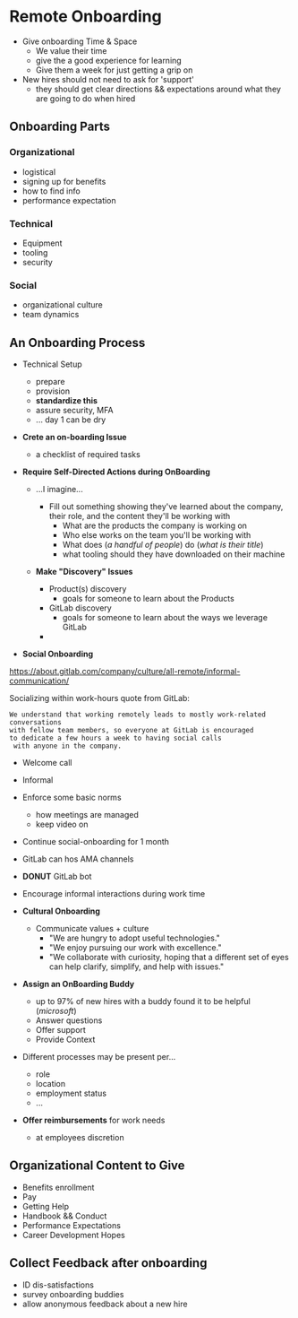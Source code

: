 # Remote Onboarding

- Give onboarding Time & Space
  - We value their time
  - give the a good experience for learning
  - Give them a week for just getting a grip on
- New hires should not need to ask for 'support'
  - they should get clear directions && expectations around what they are going to do when hired

## Onboarding Parts

### Organizational

- logistical
- signing up for benefits
- how to find info
- performance expectation

### Technical

- Equipment
- tooling
- security

### Social

- organizational culture
- team dynamics

## An Onboarding Process

- Technical Setup
  - prepare
  - provision
  - **standardize this**
  - assure security, MFA
  - ... day 1 can be dry
- **Crete an on-boarding Issue**
  - a checklist of required tasks
- **Require Self-Directed Actions during OnBoarding**

  - ...I imagine...

    - Fill out something showing they've learned about the company, their role, and the content they'll be working with
      - What are the products the company is working on
      - Who else works on the team you'll be working with
      - What does (_a handful of people_) do (_what is their title_)
      - what tooling should they have downloaded on their machine

  - **Make "Discovery" Issues**
    - Product(s) discovery
      - goals for someone to learn about the Products
    - GitLab discovery
      - goals for someone to learn about the ways we leverage GitLab
    -

- **Social Onboarding**

https://about.gitlab.com/company/culture/all-remote/informal-communication/

Socializing within work-hours quote from GitLab:

```text
We understand that working remotely leads to mostly work-related conversations
with fellow team members, so everyone at GitLab is encouraged
to dedicate a few hours a week to having social calls
 with anyone in the company.
```

- Welcome call
- Informal
- Enforce some basic norms
  - how meetings are managed
  - keep video on
- Continue social-onboarding for 1 month
- GitLab can hos AMA channels
- **DONUT** GitLab bot
- Encourage informal interactions during work time

- **Cultural Onboarding**

  - Communicate values + culture
    - "We are hungry to adopt useful technologies."
    - "We enjoy pursuing our work with excellence."
    - "We collaborate with curiosity, hoping that a different set of eyes can help clarify, simplify, and help with issues."

- **Assign an OnBoarding Buddy**

  - up to 97% of new hires with a buddy found it to be helpful (_microsoft_)
  - Answer questions
  - Offer support
  - Provide Context

- Different processes may be present per...

  - role
  - location
  - employment status
  - ...

- **Offer reimbursements** for work needs
  - at employees discretion

## Organizational Content to Give

- Benefits enrollment
- Pay
- Getting Help
- Handbook && Conduct
- Performance Expectations
- Career Development Hopes

## Collect Feedback after onboarding

- ID dis-satisfactions
- survey onboarding buddies
- allow anonymous feedback about a new hire
